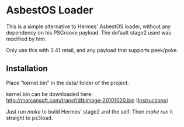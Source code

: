 AsbestOS Loader
===============

This is a simple alternative to Hermes' AsbestOS loader, without any
dependency on his PSGroove payload. The default stage2 used was modified by
him.

Only use this with 3.41 retail, and any payload that supports peek/poke.


Installation
------------

Place "kernel.bin" in the data/ folder of the project.

kernel.bin can be downloaded here:
http://marcansoft.com/transf/dtbImage-20101020.bin
([Instructions](http://marcansoft.com/blog/2010/10/asbestos-running-linux-as-gameos/))

Just run *make* to build Hermes' stage2 and the self. Then *make run* it
straight to ps3load.
